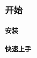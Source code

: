 <!-- ---
home: true
# heroImage: /logo.png
# heroAlt: Logo image
heroText: vue3-ui
# tagline: Hero subtitle
actionText: 开始
actionLink: /guide/
# features:
#   - title: Simplicity First
#     details: Minimal setup with markdown-centered project structure helps you focus on writing.
#   - title: Vue-Powered
#     details: Enjoy the dev experience of Vue + webpack, use Vue components in markdown, and develop custom themes with Vue.
#   - title: Performant
#     details: VitePress generates pre-rendered static HTML for each page, and runs as an SPA once a page is loaded.
# footer: MIT Licensed | Copyright © 2019-present Evan You
# --- -->

# 开始

## 安装


## 快速上手

